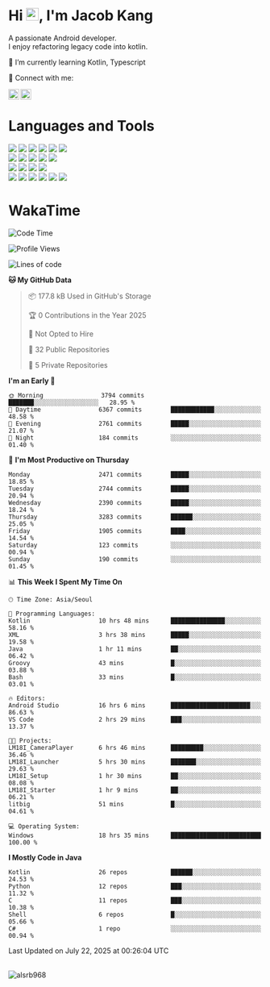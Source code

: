 # Hi <img src="https://media.giphy.com/media/hvRJCLFzcasrR4ia7z/giphy.gif" width="25px">, I'm Jacob Kang
A passionate Android developer.
</br>
I enjoy refactoring legacy code into kotlin.

🌱 I’m currently learning Kotlin, Typescript

🤝 Connect with me:

<a href="https://www.linkedin.com/in/minkyu-kang-b7477b1b2/"><img align="left" src="https://raw.githubusercontent.com/yushi1007/yushi1007/main/images/linkedin.svg" alt="Minkyu Kang | LinkedIn" width="21px"/></a>
<a href="https://www.instagram.com/_jacob_kang/"><img align="left" src="https://raw.githubusercontent.com/yushi1007/yushi1007/main/images/instagram.svg" alt="Jacob Kang | Instagram" width="21px"/></a>

</br>

# Languages and Tools

<div align="left">
<img src="https://img.shields.io/badge/java-007396?logo=java&logoColor=white"/>
<img src="https://img.shields.io/badge/kotlin-7F52FF?logo=kotlin&logoColor=white"/>
<img src="https://img.shields.io/badge/python-3776AB?logo=python&logoColor=white"/>
<img src="https://img.shields.io/badge/bash shell-4EAA25?logo=gnubash&logoColor=white"/>
<img src="https://img.shields.io/badge/c-A8B9CC?logo=c&logoColor=white"/>
<img src="https://img.shields.io/badge/c++-00599C?logo=c%2b%2b&logoColor=white"/>
</div>
<div align="left">
<img src="https://img.shields.io/badge/git-F05032?logo=git&logoColor=white"/>
<img src="https://img.shields.io/badge/github-181717?logo=github&logoColor=white"/>
<img src="https://img.shields.io/badge/mysql-4479A1?logo=mysql&logoColor=white"/>
<img src="https://img.shields.io/badge/sqlite-003B57?logo=sqlite&logoColor=white"/>
<img src="https://img.shields.io/badge/amazon AWS-232F3E?logo=amazonaws&logoColor=white"/>
</div>
<div align="left">
<img src="https://img.shields.io/badge/android-3DDC84?logo=android&logoColor=white"/>
<img src="https://img.shields.io/badge/linux-FCC624?logo=linux&logoColor=white"/>
<img src="https://img.shields.io/badge/flask-000000?logo=flask&logoColor=white"/>
<img src="https://img.shields.io/badge/arduino-00979D?logo=arduino&logoColor=white"/>
</div>
<div align="left">
<img src="https://img.shields.io/badge/slack-4A154B?logo=slack&logoColor=white"/>
<img src="https://img.shields.io/badge/notion-000000?logo=notion&logoColor=white"/>
<img src="https://img.shields.io/badge/jira-0052CC?logo=jira&logoColor=white"/>
<img src="https://img.shields.io/badge/postman-FF6C37?logo=postman&logoColor=white"/>
<img src="https://img.shields.io/badge/intellij-000000?logo=intellijidea&logoColor=white"/>
<img src="https://img.shields.io/badge/pycharm-000000?logo=pycharm&logoColor=white"/>
</div>

# WakaTime

<!--START_SECTION:waka-->
![Code Time](http://img.shields.io/badge/Code%20Time-5%2C087%20hrs%2049%20mins-blue)

![Profile Views](http://img.shields.io/badge/Profile%20Views-0-blue)

![Lines of code](https://img.shields.io/badge/From%20Hello%20World%20I%27ve%20Written-5.7%20million%20lines%20of%20code-blue)

**🐱 My GitHub Data** 

> 📦 177.8 kB Used in GitHub's Storage 
 > 
> 🏆 0 Contributions in the Year 2025
 > 
> 🚫 Not Opted to Hire
 > 
> 📜 32 Public Repositories 
 > 
> 🔑 5 Private Repositories 
 > 
**I'm an Early 🐤** 

```text
🌞 Morning                3794 commits        ███████░░░░░░░░░░░░░░░░░░   28.95 % 
🌆 Daytime                6367 commits        ████████████░░░░░░░░░░░░░   48.58 % 
🌃 Evening                2761 commits        █████░░░░░░░░░░░░░░░░░░░░   21.07 % 
🌙 Night                  184 commits         ░░░░░░░░░░░░░░░░░░░░░░░░░   01.40 % 
```
📅 **I'm Most Productive on Thursday** 

```text
Monday                   2471 commits        █████░░░░░░░░░░░░░░░░░░░░   18.85 % 
Tuesday                  2744 commits        █████░░░░░░░░░░░░░░░░░░░░   20.94 % 
Wednesday                2390 commits        █████░░░░░░░░░░░░░░░░░░░░   18.24 % 
Thursday                 3283 commits        ██████░░░░░░░░░░░░░░░░░░░   25.05 % 
Friday                   1905 commits        ████░░░░░░░░░░░░░░░░░░░░░   14.54 % 
Saturday                 123 commits         ░░░░░░░░░░░░░░░░░░░░░░░░░   00.94 % 
Sunday                   190 commits         ░░░░░░░░░░░░░░░░░░░░░░░░░   01.45 % 
```


📊 **This Week I Spent My Time On** 

```text
🕑︎ Time Zone: Asia/Seoul

💬 Programming Languages: 
Kotlin                   10 hrs 48 mins      ███████████████░░░░░░░░░░   58.16 % 
XML                      3 hrs 38 mins       █████░░░░░░░░░░░░░░░░░░░░   19.58 % 
Java                     1 hr 11 mins        ██░░░░░░░░░░░░░░░░░░░░░░░   06.42 % 
Groovy                   43 mins             █░░░░░░░░░░░░░░░░░░░░░░░░   03.88 % 
Bash                     33 mins             █░░░░░░░░░░░░░░░░░░░░░░░░   03.01 % 

🔥 Editors: 
Android Studio           16 hrs 6 mins       ██████████████████████░░░   86.63 % 
VS Code                  2 hrs 29 mins       ███░░░░░░░░░░░░░░░░░░░░░░   13.37 % 

🐱‍💻 Projects: 
LM18I_CameraPlayer       6 hrs 46 mins       █████████░░░░░░░░░░░░░░░░   36.46 % 
LM18I_Launcher           5 hrs 30 mins       ███████░░░░░░░░░░░░░░░░░░   29.63 % 
LM18I_Setup              1 hr 30 mins        ██░░░░░░░░░░░░░░░░░░░░░░░   08.08 % 
LM18I_Starter            1 hr 9 mins         ██░░░░░░░░░░░░░░░░░░░░░░░   06.21 % 
litbig                   51 mins             █░░░░░░░░░░░░░░░░░░░░░░░░   04.61 % 

💻 Operating System: 
Windows                  18 hrs 35 mins      █████████████████████████   100.00 % 
```

**I Mostly Code in Java** 

```text
Kotlin                   26 repos            ██████░░░░░░░░░░░░░░░░░░░   24.53 % 
Python                   12 repos            ███░░░░░░░░░░░░░░░░░░░░░░   11.32 % 
C                        11 repos            ███░░░░░░░░░░░░░░░░░░░░░░   10.38 % 
Shell                    6 repos             █░░░░░░░░░░░░░░░░░░░░░░░░   05.66 % 
C#                       1 repo              ░░░░░░░░░░░░░░░░░░░░░░░░░   00.94 % 
```




 Last Updated on July 22, 2025 at 00:26:04 UTC
<!--END_SECTION:waka-->

</br>

<div align="left">
<img align="left" src="https://github-readme-stats.vercel.app/api/top-langs?username=alsrb968&show_icons=true&locale=en&layout=compact&theme=dark" alt="alsrb968" />
</div>
